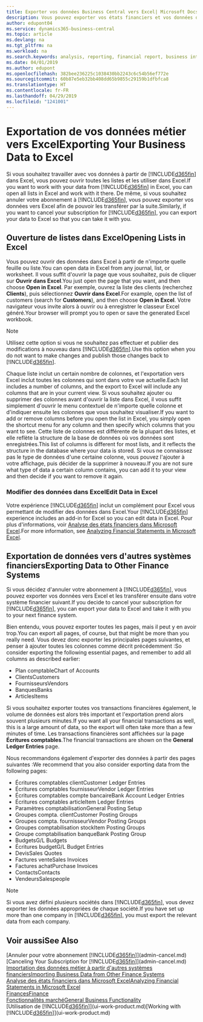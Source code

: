 ```yaml
---
title: Exporter vos données Business Central vers Excel| Microsoft Docs
description: Vous pouvez exporter vos états financiers et vos données de veille économique de Business Central vers Excel, ou ouvrir vos données dans Excel.
author: edupont04
ms.service: dynamics365-business-central
ms.topic: article
ms.devlang: na
ms.tgt_pltfrm: na
ms.workload: na
ms.search.keywords: analysis, reporting, financial report, business intelligence, BI, Excel
ms.date: 04/01/2019
ms.author: edupont
ms.openlocfilehash: 382bee236225c1038430bb2243c6c54b56ef772e
ms.sourcegitcommit: 60b87e5eb32bb408dd65b9855c29159b1dfbfca8
ms.translationtype: HT
ms.contentlocale: fr-FR
ms.lasthandoff: 04/29/2019
ms.locfileid: "1241001"
---
```

# <a name="exporting-your-business-data-to-excel"></a><span data-ttu-id="dcce2-103">Exportation de vos données métier vers Excel</span><span class="sxs-lookup"><span data-stu-id="dcce2-103">Exporting Your Business Data to Excel</span></span>
<span data-ttu-id="dcce2-104">Si vous souhaitez travailler avec vos données à partir de [!INCLUDE[d365fin](includes/d365fin_md.md)] dans Excel, vous pouvez ouvrir toutes les listes et les utiliser dans Excel.</span><span class="sxs-lookup"><span data-stu-id="dcce2-104">If you want to work with your data from [!INCLUDE[d365fin](includes/d365fin_md.md)] in Excel, you can open all lists in Excel and work with it there.</span></span> <span data-ttu-id="dcce2-105">De même, si vous souhaitez annuler votre abonnement à [!INCLUDE[d365fin](includes/d365fin_md.md)], vous pouvez exporter vos données vers Excel afin de pouvoir les transférer par la suite.</span><span class="sxs-lookup"><span data-stu-id="dcce2-105">Similarly, if you want to cancel your subscription for [!INCLUDE[d365fin](includes/d365fin_md.md)], you can export your data to Excel so that you can take it with you.</span></span>

## <a name="opening-lists-in-excel"></a><span data-ttu-id="dcce2-106">Ouverture de listes dans Excel</span><span class="sxs-lookup"><span data-stu-id="dcce2-106">Opening Lists in Excel</span></span>
<span data-ttu-id="dcce2-107">Vous pouvez ouvrir des données dans Excel à partir de n'importe quelle feuille ou liste.</span><span class="sxs-lookup"><span data-stu-id="dcce2-107">You can open data in Excel from any journal, list, or worksheet.</span></span> <span data-ttu-id="dcce2-108">Il vous suffit d'ouvrir la page que vous souhaitez, puis de cliquer sur **Ouvrir dans Excel**.</span><span class="sxs-lookup"><span data-stu-id="dcce2-108">You just open the page that you want, and then choose **Open in Excel**.</span></span> <span data-ttu-id="dcce2-109">Par exemple, ouvrez la liste des clients (recherchez **Clients**), puis sélectionnez **Ouvrir dans Excel**.</span><span class="sxs-lookup"><span data-stu-id="dcce2-109">For example, open the list of customers (search for **Customers**), and then choose **Open in Excel**.</span></span> <span data-ttu-id="dcce2-110">Votre navigateur vous invite alors à ouvrir ou à enregistrer le classeur Excel généré.</span><span class="sxs-lookup"><span data-stu-id="dcce2-110">Your browser will prompt you to open or save the generated Excel workbook.</span></span>  

> [!NOTE]
> <span data-ttu-id="dcce2-111">Utilisez cette option si vous ne souhaitez pas effectuer et publier des modifications à nouveau dans [!INCLUDE[d365fin](includes/d365fin_md.md)].</span><span class="sxs-lookup"><span data-stu-id="dcce2-111">Use this option when you do not want to make changes and publish those changes back to [!INCLUDE[d365fin](includes/d365fin_md.md)].</span></span>  

<span data-ttu-id="dcce2-112">Chaque liste inclut un certain nombre de colonnes, et l'exportation vers Excel inclut toutes les colonnes qui sont dans votre vue actuelle.</span><span class="sxs-lookup"><span data-stu-id="dcce2-112">Each list includes a number of columns, and the export to Excel will include any columns that are in your current view.</span></span> <span data-ttu-id="dcce2-113">Si vous souhaitez ajouter ou supprimer des colonnes avant d'ouvrir la liste dans Excel, il vous suffit simplement d'ouvrir le menu contextuel de n'importe quelle colonne et d'indiquer ensuite les colonnes que vous souhaitez visualiser.</span><span class="sxs-lookup"><span data-stu-id="dcce2-113">If you want to add or remove columns before you open the list in Excel, you simply open the shortcut menu for any column and then specify which columns that you want to see.</span></span> <span data-ttu-id="dcce2-114">Cette liste de colonnes est différente de la plupart des listes, et elle reflète la structure de la base de données où vos données sont enregistrées.</span><span class="sxs-lookup"><span data-stu-id="dcce2-114">This list of columns is different for most lists, and it reflects the structure in the database where your data is stored.</span></span> <span data-ttu-id="dcce2-115">Si vous ne connaissez pas le type de données d'une certaine colonne, vous pouvez l'ajouter à votre affichage, puis décider de la supprimer à nouveau.</span><span class="sxs-lookup"><span data-stu-id="dcce2-115">If you are not sure what type of data a certain column contains, you can add it to your view and then decide if you want to remove it again.</span></span>  

### <a name="edit-data-in-excel"></a><span data-ttu-id="dcce2-116">Modifier des données dans Excel</span><span class="sxs-lookup"><span data-stu-id="dcce2-116">Edit Data in Excel</span></span>
<span data-ttu-id="dcce2-117">Votre expérience [!INCLUDE[d365fin](includes/d365fin_md.md)] inclut un complément pour Excel vous permettant de modifier des données dans Excel.</span><span class="sxs-lookup"><span data-stu-id="dcce2-117">Your [!INCLUDE[d365fin](includes/d365fin_md.md)] experience includes an add-in for Excel so you can edit data in Excel.</span></span> <span data-ttu-id="dcce2-118">Pour plus d'informations, voir [Analyse des états financiers dans Microsoft Excel](finance-analyze-excel.md).</span><span class="sxs-lookup"><span data-stu-id="dcce2-118">For more information, see [Analyzing Financial Statements in Microsoft Excel](finance-analyze-excel.md).</span></span>  

## <a name="exporting-data-to-other-finance-systems"></a><span data-ttu-id="dcce2-119">Exportation de données vers d'autres systèmes financiers</span><span class="sxs-lookup"><span data-stu-id="dcce2-119">Exporting Data to Other Finance Systems</span></span>
<span data-ttu-id="dcce2-120">Si vous décidez d'annuler votre abonnement à [!INCLUDE[d365fin](includes/d365fin_md.md)], vous pouvez exporter vos données vers Excel et les transférer ensuite dans votre système financier suivant.</span><span class="sxs-lookup"><span data-stu-id="dcce2-120">If you decide to cancel your subscription for [!INCLUDE[d365fin](includes/d365fin_md.md)], you can export your data to Excel and take it with you to your next finance system.</span></span>  

<span data-ttu-id="dcce2-121">Bien entendu, vous pouvez exporter toutes les pages, mais il peut y en avoir trop.</span><span class="sxs-lookup"><span data-stu-id="dcce2-121">You can export all pages, of course, but that might be more than you really need.</span></span> <span data-ttu-id="dcce2-122">Vous devez donc exporter les principales pages suivantes, et penser à ajouter toutes les colonnes comme décrit précédemment :</span><span class="sxs-lookup"><span data-stu-id="dcce2-122">So consider exporting the following essential pages, and remember to add all columns as described earlier:</span></span>  

* <span data-ttu-id="dcce2-123">Plan comptable</span><span class="sxs-lookup"><span data-stu-id="dcce2-123">Chart of Accounts</span></span>  
* <span data-ttu-id="dcce2-124">Clients</span><span class="sxs-lookup"><span data-stu-id="dcce2-124">Customers</span></span>  
* <span data-ttu-id="dcce2-125">Fournisseurs</span><span class="sxs-lookup"><span data-stu-id="dcce2-125">Vendors</span></span>  
* <span data-ttu-id="dcce2-126">Banques</span><span class="sxs-lookup"><span data-stu-id="dcce2-126">Banks</span></span>  
* <span data-ttu-id="dcce2-127">Articles</span><span class="sxs-lookup"><span data-stu-id="dcce2-127">Items</span></span>  

<span data-ttu-id="dcce2-128">Si vous souhaitez exporter toutes vos transactions financières également, le volume de données est alors très important et l'exportation prend alors souvent plusieurs minutes.</span><span class="sxs-lookup"><span data-stu-id="dcce2-128">If you want all your financial transactions as well, this is a large amount of data, so the export will often take more than a few minutes of time.</span></span> <span data-ttu-id="dcce2-129">Les transactions financières sont affichées sur la page **Écritures comptables**.</span><span class="sxs-lookup"><span data-stu-id="dcce2-129">The financial transactions are shown on the **General Ledger Entries** page.</span></span>  

<span data-ttu-id="dcce2-130">Nous recommandons également d'exporter des données à partir des pages suivantes :</span><span class="sxs-lookup"><span data-stu-id="dcce2-130">We recommend that you also consider exporting data from the following pages:</span></span>  

* <span data-ttu-id="dcce2-131">Écritures comptables client</span><span class="sxs-lookup"><span data-stu-id="dcce2-131">Customer Ledger Entries</span></span>  
* <span data-ttu-id="dcce2-132">Écritures comptables fournisseur</span><span class="sxs-lookup"><span data-stu-id="dcce2-132">Vendor Ledger Entries</span></span>  
* <span data-ttu-id="dcce2-133">Écritures comptables compte bancaire</span><span class="sxs-lookup"><span data-stu-id="dcce2-133">Bank Account Ledger Entries</span></span>  
* <span data-ttu-id="dcce2-134">Écritures comptables article</span><span class="sxs-lookup"><span data-stu-id="dcce2-134">Item Ledger Entries</span></span>  
* <span data-ttu-id="dcce2-135">Paramètres comptabilisation</span><span class="sxs-lookup"><span data-stu-id="dcce2-135">General Posting Setup</span></span>  
* <span data-ttu-id="dcce2-136">Groupes compta. client</span><span class="sxs-lookup"><span data-stu-id="dcce2-136">Customer Posting Groups</span></span>  
* <span data-ttu-id="dcce2-137">Groupes compta. fournisseur</span><span class="sxs-lookup"><span data-stu-id="dcce2-137">Vendor Posting Groups</span></span>  
* <span data-ttu-id="dcce2-138">Groupes comptabilisation stock</span><span class="sxs-lookup"><span data-stu-id="dcce2-138">Item Posting Groups</span></span>  
* <span data-ttu-id="dcce2-139">Groupe comptabilisation banque</span><span class="sxs-lookup"><span data-stu-id="dcce2-139">Bank Posting Group</span></span>  
* <span data-ttu-id="dcce2-140">Budgets</span><span class="sxs-lookup"><span data-stu-id="dcce2-140">G/L Budgets</span></span>  
* <span data-ttu-id="dcce2-141">Écritures budget</span><span class="sxs-lookup"><span data-stu-id="dcce2-141">G/L Budget Entries</span></span>  
* <span data-ttu-id="dcce2-142">Devis</span><span class="sxs-lookup"><span data-stu-id="dcce2-142">Sales Quotes</span></span>  
* <span data-ttu-id="dcce2-143">Factures vente</span><span class="sxs-lookup"><span data-stu-id="dcce2-143">Sales Invoices</span></span>  
* <span data-ttu-id="dcce2-144">Factures achat</span><span class="sxs-lookup"><span data-stu-id="dcce2-144">Purchase Invoices</span></span>  
* <span data-ttu-id="dcce2-145">Contacts</span><span class="sxs-lookup"><span data-stu-id="dcce2-145">Contacts</span></span>  
* <span data-ttu-id="dcce2-146">Vendeurs</span><span class="sxs-lookup"><span data-stu-id="dcce2-146">Salespeople</span></span>  

> [!NOTE]  
>   <span data-ttu-id="dcce2-147">Si vous avez défini plusieurs sociétés dans [!INCLUDE[d365fin](includes/d365fin_md.md)], vous devez exporter les données appropriées de chaque société.</span><span class="sxs-lookup"><span data-stu-id="dcce2-147">If you have set up more than one company in [!INCLUDE[d365fin](includes/d365fin_md.md)], you must export the relevant data from each company.</span></span>

## <a name="see-also"></a><span data-ttu-id="dcce2-148">Voir aussi</span><span class="sxs-lookup"><span data-stu-id="dcce2-148">See Also</span></span>
<span data-ttu-id="dcce2-149">[Annuler pour votre abonnement [!INCLUDE[d365fin](includes/d365fin_md.md)]](admin-cancel.md)</span><span class="sxs-lookup"><span data-stu-id="dcce2-149">[Canceling Your Subscription for [!INCLUDE[d365fin](includes/d365fin_md.md)]](admin-cancel.md)</span></span>  
[<span data-ttu-id="dcce2-150">Importation des données métier à partir d'autres systèmes financiers</span><span class="sxs-lookup"><span data-stu-id="dcce2-150">Importing Business Data from Other Finance Systems</span></span>](across-import-data-configuration-packages.md)  
[<span data-ttu-id="dcce2-151">Analyse des états financiers dans Microsoft Excel</span><span class="sxs-lookup"><span data-stu-id="dcce2-151">Analyzing Financial Statements in Microsoft Excel</span></span>](finance-analyze-excel.md)  
[<span data-ttu-id="dcce2-152">Finances</span><span class="sxs-lookup"><span data-stu-id="dcce2-152">Finance</span></span>](finance.md)  
[<span data-ttu-id="dcce2-153">Fonctionnalités marché</span><span class="sxs-lookup"><span data-stu-id="dcce2-153">General Business Functionality</span></span>](ui-across-business-areas.md)  
<span data-ttu-id="dcce2-154">[Utilisation de [!INCLUDE[d365fin](includes/d365fin_md.md)]](ui-work-product.md)</span><span class="sxs-lookup"><span data-stu-id="dcce2-154">[Working with [!INCLUDE[d365fin](includes/d365fin_md.md)]](ui-work-product.md)</span></span>  
